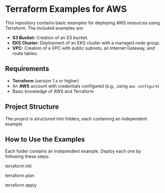 # Terraform Examples for AWS

This repository contains basic examples for deploying AWS resources using Terraform. The included examples are:

- **S3 Bucket:** Creation of an S3 bucket.
- **EKS Cluster:** Deployment of an EKS cluster with a managed node group.
- **VPC:** Creation of a VPC with public subnets, an Internet Gateway, and route tables.

## Requirements

- **Terraform** (version 1.x or higher)
- An **AWS** account with credentials configured (e.g., using `aws configure`)
- Basic knowledge of AWS and Terraform

## Project Structure

The project is structured into folders, each containing an independent example
## How to Use the Examples

Each folder contains an independent example. Deploy each one by following these steps:
<p>terraform init</p>
<p>terraform plan</p>
<p>terraform apply</p>
